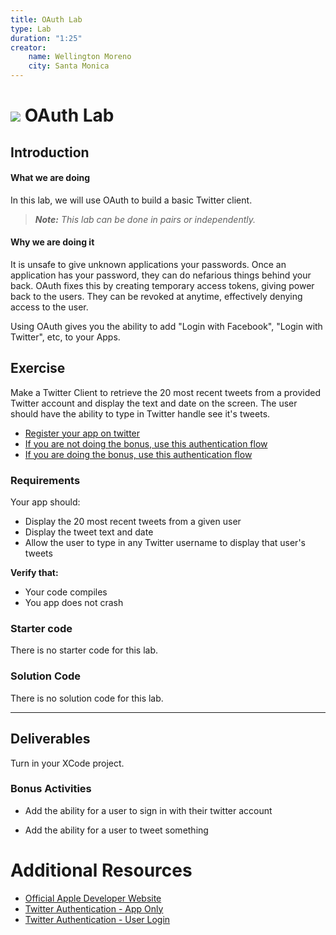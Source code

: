 ```yaml
---
title: OAuth Lab
type: Lab
duration: "1:25"
creator:
    name: Wellington Moreno
    city: Santa Monica
---
```


# ![](https://ga-dash.s3.amazonaws.com/production/assets/logo-9f88ae6c9c3871690e33280fcf557f33.png) OAuth Lab

## Introduction

#### What we are doing

In this lab, we will use OAuth to build a basic Twitter client.

> ***Note:*** _This lab can be done in pairs or independently._


#### Why we are doing it

It is unsafe to give unknown applications your passwords. Once an application has your password, they can do nefarious things
behind your back. OAuth fixes this by creating temporary access tokens, giving power back to the users. They can be
revoked at anytime, effectively denying access to the user.

Using OAuth gives you the ability to add "Login with Facebook", "Login with Twitter", etc, to your Apps.

## Exercise

Make a Twitter Client to retrieve the 20 most recent tweets from a provided Twitter account and display the text and date on the screen.
The user should have the ability to type in Twitter handle see it's tweets.

+ [Register your app on twitter](https://apps.twitter.com/)
+ [If you are not doing the bonus, use this authentication flow](https://dev.twitter.com/oauth/application-only)
+ [If you are doing the bonus, use this authentication flow](https://dev.twitter.com/web/sign-in/implementing)

### Requirements

Your app should:

+ Display the 20 most recent tweets from a given user
+ Display the tweet text and date
+ Allow the user to type in any Twitter username to display that user's tweets


**Verify that:**

+ Your code compiles
+ You app does not crash


### Starter code

There is no starter code for this lab.


### Solution Code

There is no solution code for this lab.

---

## Deliverables

Turn in your XCode project.


### Bonus Activities

+ Add the ability for a user to sign in with their twitter account

+ Add the ability for a user to tweet something

# Additional Resources

+ [Official Apple Developer Website](https://developer.apple.com/library/ios/navigation/)
+ [Twitter Authentication - App Only](https://dev.twitter.com/oauth/application-only)
+ [Twitter Authentication - User Login](https://dev.twitter.com/web/sign-in/implementing)
